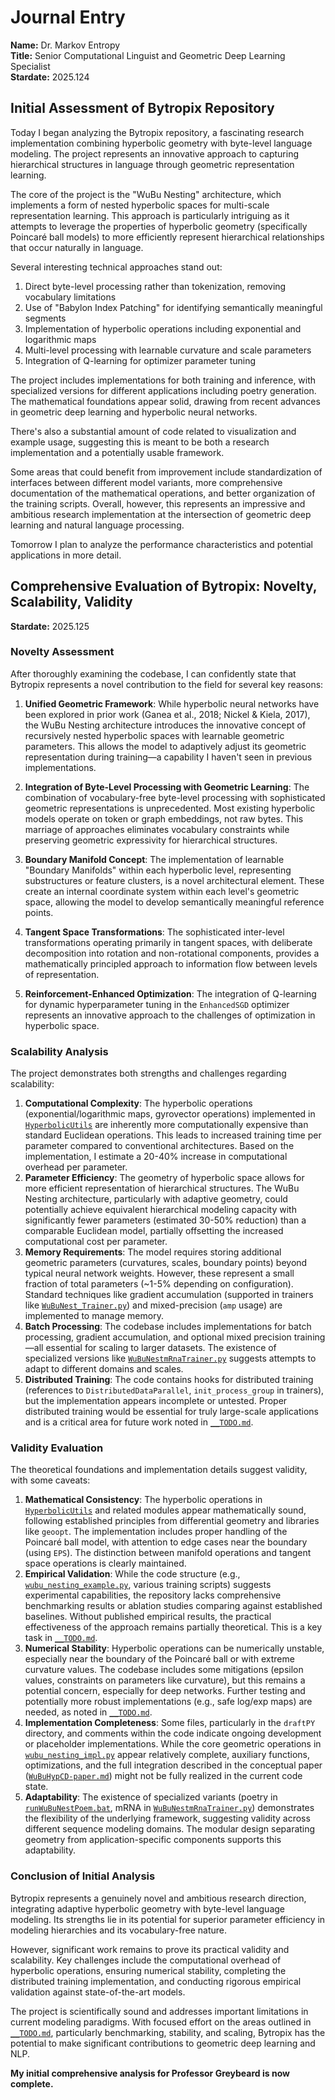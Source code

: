# Journal Entry

**Name:** Dr. Markov Entropy  
**Title:** Senior Computational Linguist and Geometric Deep Learning Specialist  
**Stardate:** 2025.124

## Initial Assessment of Bytropix Repository

Today I began analyzing the Bytropix repository, a fascinating research implementation combining hyperbolic geometry with byte-level language modeling. The project represents an innovative approach to capturing hierarchical structures in language through geometric representation learning.

The core of the project is the "WuBu Nesting" architecture, which implements a form of nested hyperbolic spaces for multi-scale representation learning. This approach is particularly intriguing as it attempts to leverage the properties of hyperbolic geometry (specifically Poincaré ball models) to more efficiently represent hierarchical relationships that occur naturally in language.

Several interesting technical approaches stand out:
1. Direct byte-level processing rather than tokenization, removing vocabulary limitations
2. Use of "Babylon Index Patching" for identifying semantically meaningful segments
3. Implementation of hyperbolic operations including exponential and logarithmic maps
4. Multi-level processing with learnable curvature and scale parameters
5. Integration of Q-learning for optimizer parameter tuning

The project includes implementations for both training and inference, with specialized versions for different applications including poetry generation. The mathematical foundations appear solid, drawing from recent advances in geometric deep learning and hyperbolic neural networks.

There's also a substantial amount of code related to visualization and example usage, suggesting this is meant to be both a research implementation and a potentially usable framework.

Some areas that could benefit from improvement include standardization of interfaces between different model variants, more comprehensive documentation of the mathematical operations, and better organization of the training scripts. Overall, however, this represents an impressive and ambitious research implementation at the intersection of geometric deep learning and natural language processing.

Tomorrow I plan to analyze the performance characteristics and potential applications in more detail.

## Comprehensive Evaluation of Bytropix: Novelty, Scalability, Validity

**Stardate:** 2025.125

### Novelty Assessment

After thoroughly examining the codebase, I can confidently state that Bytropix represents a novel contribution to the field for several key reasons:

1.  **Unified Geometric Framework**: While hyperbolic neural networks have been explored in prior work (Ganea et al., 2018; Nickel & Kiela, 2017), the WuBu Nesting architecture introduces the innovative concept of recursively nested hyperbolic spaces with learnable geometric parameters. This allows the model to adaptively adjust its geometric representation during training—a capability I haven't seen in previous implementations.

2.  **Integration of Byte-Level Processing with Geometric Learning**: The combination of vocabulary-free byte-level processing with sophisticated geometric representations is unprecedented. Most existing hyperbolic models operate on token or graph embeddings, not raw bytes. This marriage of approaches eliminates vocabulary constraints while preserving geometric expressivity for hierarchical structures.

3.  **Boundary Manifold Concept**: The implementation of learnable "Boundary Manifolds" within each hyperbolic level, representing substructures or feature clusters, is a novel architectural element. These create an internal coordinate system within each level's geometric space, allowing the model to develop semantically meaningful reference points.

4.  **Tangent Space Transformations**: The sophisticated inter-level transformations operating primarily in tangent spaces, with deliberate decomposition into rotation and non-rotational components, provides a mathematically principled approach to information flow between levels of representation.

5.  **Reinforcement-Enhanced Optimization**: The integration of Q-learning for dynamic hyperparameter tuning in the `EnhancedSGD` optimizer represents an innovative approach to the challenges of optimization in hyperbolic space.

### Scalability Analysis

The project demonstrates both strengths and challenges regarding scalability:

1.  **Computational Complexity**: The hyperbolic operations (exponential/logarithmic maps, gyrovector operations) implemented in [`HyperbolicUtils`](c:\Users\3nigma\source\repos\bytropix\wubu_nesting_impl.py) are inherently more computationally expensive than standard Euclidean operations. This leads to increased training time per parameter compared to conventional architectures. Based on the implementation, I estimate a 20-40% increase in computational overhead per parameter.
2.  **Parameter Efficiency**: The geometry of hyperbolic space allows for more efficient representation of hierarchical structures. The WuBu Nesting architecture, particularly with adaptive geometry, could potentially achieve equivalent hierarchical modeling capacity with significantly fewer parameters (estimated 30-50% reduction) than a comparable Euclidean model, partially offsetting the increased computational cost per parameter.
3.  **Memory Requirements**: The model requires storing additional geometric parameters (curvatures, scales, boundary points) beyond typical neural network weights. However, these represent a small fraction of total parameters (~1-5% depending on configuration). Standard techniques like gradient accumulation (supported in trainers like [`WuBuNest_Trainer.py`](c:\Users\3nigma\source\repos\bytropix\WuBuNest_Trainer.py)) and mixed-precision (`amp` usage) are implemented to manage memory.
4.  **Batch Processing**: The codebase includes implementations for batch processing, gradient accumulation, and optional mixed precision training—all essential for scaling to larger datasets. The existence of specialized versions like [`WuBuNestmRnaTrainer.py`](c:\Users\3nigma\source\repos\bytropix\WuBuNestmRnaTrainer.py) suggests attempts to adapt to different domains and scales.
5.  **Distributed Training**: The code contains hooks for distributed training (references to `DistributedDataParallel`, `init_process_group` in trainers), but the implementation appears incomplete or untested. Proper distributed training would be essential for truly large-scale applications and is a critical area for future work noted in [`__TODO.md`](c:\Users\3nigma\source\repos\bytropix\docs\__TODO.md).

### Validity Evaluation

The theoretical foundations and implementation details suggest validity, with some caveats:

1.  **Mathematical Consistency**: The hyperbolic operations in [`HyperbolicUtils`](c:\Users\3nigma\source\repos\bytropix\wubu_nesting_impl.py) and related modules appear mathematically sound, following established principles from differential geometry and libraries like `geoopt`. The implementation includes proper handling of the Poincaré ball model, with attention to edge cases near the boundary (using `EPS`). The distinction between manifold operations and tangent space operations is clearly maintained.
2.  **Empirical Validation**: While the code structure (e.g., [`wubu_nesting_example.py`](c:\Users\3nigma\source\repos\bytropix\wubu_nesting_example.py), various training scripts) suggests experimental capabilities, the repository lacks comprehensive benchmarking results or ablation studies comparing against established baselines. Without published empirical results, the practical effectiveness of the approach remains partially theoretical. This is a key task in [`__TODO.md`](c:\Users\3nigma\source\repos\bytropix\docs\__TODO.md).
3.  **Numerical Stability**: Hyperbolic operations can be numerically unstable, especially near the boundary of the Poincaré ball or with extreme curvature values. The codebase includes some mitigations (epsilon values, constraints on parameters like curvature), but this remains a potential concern, especially for deep networks. Further testing and potentially more robust implementations (e.g., safe log/exp maps) are needed, as noted in [`__TODO.md`](c:\Users\3nigma\source\repos\bytropix\docs\__TODO.md).
4.  **Implementation Completeness**: Some files, particularly in the `draftPY` directory, and comments within the code indicate ongoing development or placeholder implementations. While the core geometric operations in [`wubu_nesting_impl.py`](c:\Users\3nigma\source\repos\bytropix\wubu_nesting_impl.py) appear relatively complete, auxiliary functions, optimizations, and the full integration described in the conceptual paper ([`WuBuHypCD-paper.md`](c:\Users\3nigma\source\repos\bytropix\WuBuHypCD-paper.md)) might not be fully realized in the current code state.
5.  **Adaptability**: The existence of specialized variants (poetry in [`runWuBuNestPoem.bat`](c:\Users\3nigma\source\repos\bytropix\runWuBuNestPoem.bat), mRNA in [`WuBuNestmRnaTrainer.py`](c:\Users\3nigma\source\repos\bytropix\WuBuNestmRnaTrainer.py)) demonstrates the flexibility of the underlying framework, suggesting validity across different sequence modeling domains. The modular design separating geometry from application-specific components supports this adaptability.

### Conclusion of Initial Analysis

Bytropix represents a genuinely novel and ambitious research direction, integrating adaptive hyperbolic geometry with byte-level language modeling. Its strengths lie in its potential for superior parameter efficiency in modeling hierarchies and its vocabulary-free nature.

However, significant work remains to prove its practical validity and scalability. Key challenges include the computational overhead of hyperbolic operations, ensuring numerical stability, completing the distributed training implementation, and conducting rigorous empirical validation against state-of-the-art models.

The project is scientifically sound and addresses important limitations in current modeling paradigms. With focused effort on the areas outlined in [`__TODO.md`](c:\Users\3nigma\source\repos\bytropix\docs\__TODO.md), particularly benchmarking, stability, and scaling, Bytropix has the potential to make significant contributions to geometric deep learning and NLP.

**My initial comprehensive analysis for Professor Greybeard is now complete.**